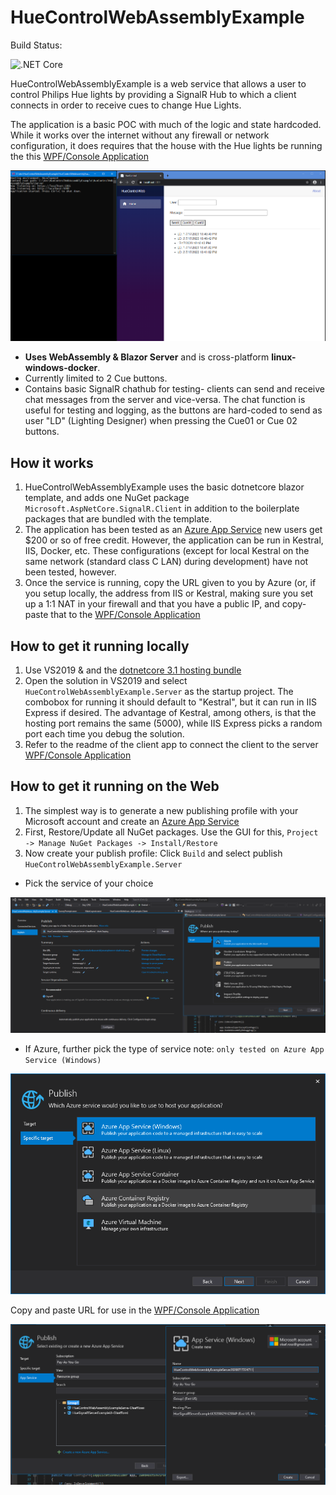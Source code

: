 # HueControlWebAssemblyExample

Build Status: 

![.NET Core](https://github.com/olaafrossi/HueControlWebAssemblyExample/workflows/.NET%20Core/badge.svg)

HueControlWebAssemblyExample is a web service that allows a user to control Philips Hue lights by providing a SignalR Hub to which a client connects in order to receive cues to change Hue Lights. 

The application is a basic POC with much of the logic and state hardcoded. While it works over the internet without any firewall or network configuration, it does requires that the house with the Hue lights be running the this [WPF/Console Application](https://github.com/olaafrossi/HueControlExample)

<p align="center">
<img src="https://github.com/olaafrossi/HueControlWebAssemblyExample/blob/master/Imgs/HueServer1.PNG"
  alt="UI image"
</p>

* **Uses WebAssembly & Blazor Server** and is cross-platform **linux-windows-docker**.
* Currently limited to 2 Cue buttons.
* Contains basic SignalR chathub for testing- clients can send and receive chat messages from the server and vice-versa. The chat function is useful for testing and logging, as the buttons are hard-coded to send as user "LD" (Lighting Designer) when pressing the Cue01 or Cue 02 buttons.

## How it works

1. HueControlWebAssemblyExample uses the basic dotnetcore blazor template, and adds one NuGet package `Microsoft.AspNetCore.SignalR.Client` in addition to the boilerplate packages that are bundled with the template.
2. The application has been tested as an [Azure App Service](https://azure.microsoft.com/en-us/services/app-service) new users get $200 or so of free credit. However, the application can be run in Kestral, IIS, Docker, etc. These configurations (except for local Kestral on the same network (standard class C LAN) during development) have not been tested, however. 
3. Once the service is running, copy the URL given to you by Azure (or, if you setup locally, the address from IIS or Kestral, making sure you set up a 1:1 NAT in your firewall and that you have a public IP, and copy-paste that to the [WPF/Console Application](https://github.com/olaafrossi/HueControlExample)

## How to get it running locally

1. Use VS2019 & and the [dotnetcore 3.1 hosting bundle](https://download.visualstudio.microsoft.com/download/pr/9b9f4a6e-aef8-41e0-90db-bae1b0cf4e34/4ab93354cdff8991d91a9f40d022d450/dotnet-hosting-3.1.6-win.exe)
2. Open the solution in VS2019 and select `HueControlWebAssemblyExample.Server` as the startup project. The combobox for running it should default to "Kestral", but it can run in IIS Express if desired. The advantage of Kestral, among others, is that the hosting port remains the same (5000), while IIS Express picks a random port each time you debug the solution. 
3. Refer to the readme of the client app to connect the client to the server [WPF/Console Application](https://github.com/olaafrossi/HueControlExample)

## How to get it running on the Web

1. The simplest way is to generate a new publishing profile with your Microsoft account and create an [Azure App Service](https://azure.microsoft.com/en-us/services/app-service)
2. First, Restore/Update all NuGet packages. Use the GUI for this, `Project -> Manage NuGet Packages -> Install/Restore`
3. Now create your publish profile: Click `Build` and select publish `HueControlWebAssemblyExample.Server`

* Pick the service of your choice

<p align="left">
<img src="https://github.com/olaafrossi/HueControlWebAssemblyExample/blob/master/Imgs/HueServer3.PNG"
  alt="You will need to create a new profile"
</p>

* If Azure, further pick the type of service note: `only tested on Azure App Service (Windows)`

<p align="left">
<img src="https://github.com/olaafrossi/HueControlWebAssemblyExample/blob/master/Imgs/HueServer5.PNG"
  alt="Choose target type"
</p>

Copy and paste URL for use in the [WPF/Console Application](https://github.com/olaafrossi/HueControlExample)

<p align="left">
<img src="https://github.com/olaafrossi/HueControlWebAssemblyExample/blob/master/Imgs/HueServer6.PNG"
  alt="Setup Name, Subscription, Resource Group, and Hosting Plan"
</p>
